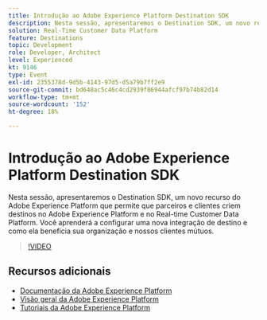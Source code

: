 ```yaml
---
title: Introdução ao Adobe Experience Platform Destination SDK
description: Nesta sessão, apresentaremos o Destination SDK, um novo recurso do Adobe Experience Platform que permite que parceiros e clientes criem destinos no Adobe Experience Platform e no Real-time Customer Data Platform. Você aprenderá a configurar uma nova integração de destino e como ela beneficia sua organização e nossos clientes mútuos.
solution: Real-Time Customer Data Platform
feature: Destinations
topic: Development
role: Developer, Architect
level: Experienced
kt: 9146
type: Event
exl-id: 2355378d-9d5b-4143-97d5-d5a79b7ff2e9
source-git-commit: bd648ac5c46c4cd2939f86944afcf97b74b82d14
workflow-type: tm+mt
source-wordcount: '152'
ht-degree: 18%

---
```


# Introdução ao Adobe Experience Platform Destination SDK

Nesta sessão, apresentaremos o Destination SDK, um novo recurso do Adobe Experience Platform que permite que parceiros e clientes criem destinos no Adobe Experience Platform e no Real-time Customer Data Platform. Você aprenderá a configurar uma nova integração de destino e como ela beneficia sua organização e nossos clientes mútuos.


>[!VIDEO](https://video.tv.adobe.com/v/337583/?quality=12&learn=on&hidetitle=true)

## Recursos adicionais

- [Documentação da Adobe Experience Platform](https://experienceleague.adobe.com/docs/experience-platform.html)
- [Visão geral da Adobe Experience Platform](https://experienceleague.adobe.com/docs/experience-platform/landing/home.html?lang=pt-BR)
- [Tutoriais da Adobe Experience Platform](https://experienceleague.adobe.com/docs/platform-learn/tutorials/overview.html?lang=pt-BR)
